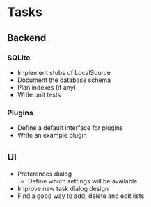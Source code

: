 Tasks
=====

## Backend

### SQLite
- Implement stubs of LocalSource
- Document the database schema
- Plan indexes (if any)
- Write unit tests

### Plugins
- Define a default interface for plugins
- Write an example plugin


## UI
- Preferences dialog
    - Define which settings will be available
- Improve new task dialog design
- Find a good way to add, delete and edit lists
